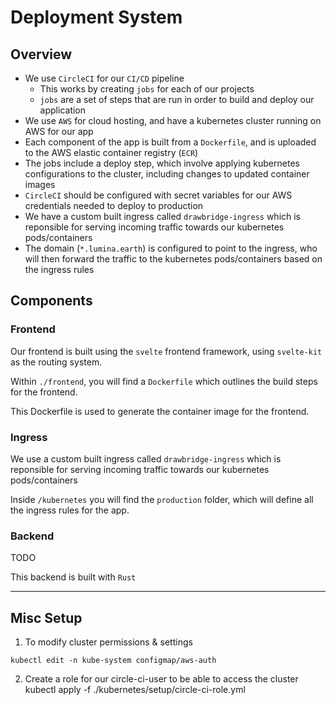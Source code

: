 # Deployment System


## Overview
- We use `CircleCI` for our `CI/CD` pipeline
  - This works by creating `jobs` for each of our projects
  - `jobs` are a set of steps that are run in order to build and deploy our application
- We use `AWS` for cloud hosting, and have a kubernetes cluster running on AWS for our app
- Each component of the app is built from a `Dockerfile`, and is uploaded to the AWS elastic container registry (`ECR`)
- The jobs include a deploy step, which involve applying kubernetes configurations to the cluster, including changes to updated container images
- `CircleCI` should be configured with secret variables for our AWS credentials needed to deploy to production
- We have a custom built ingress called `drawbridge-ingress` which is reponsible for serving incoming traffic towards our kubernetes pods/containers
- The domain (`*.lumina.earth`) is configured to point to the ingress, who will then
forward the traffic to the kubernetes pods/containers based on the ingress rules


## Components

### Frontend
Our frontend is built using the `svelte` frontend framework, using `svelte-kit` as the routing system.

Within `./frontend`, you will find a `Dockerfile` which outlines the build steps for the frontend.

This Dockerfile is used to generate the container image for the frontend.

### Ingress
We use a custom built ingress called `drawbridge-ingress` which is reponsible for serving incoming traffic towards our kubernetes pods/containers

Inside `/kubernetes` you will find the `production` folder, which will define all the ingress rules for the app.

### Backend
TODO

This backend is built with `Rust`

---

## Misc Setup

1. To modify cluster permissions & settings
```
kubectl edit -n kube-system configmap/aws-auth
```

2. Create a role for our circle-ci-user to be able to access the cluster
kubectl apply -f ./kubernetes/setup/circle-ci-role.yml